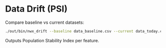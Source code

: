 <!-- SPDX-License-Identifier: Apache-2.0 -->
# Data Drift (PSI)

Compare baseline vs current datasets:
```bash
./out/bin/nwx_drift --baseline data_baseline.csv --current data_today.csv --bins 10
```
Outputs Population Stability Index per feature.
